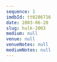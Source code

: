 ```yaml
---
sequence: 1
imdbId: tt0286716
date: 2003-06-20
slug: hulk-2003
medium: null
venue: null
venueNotes: null
mediumNotes: null
---
```


